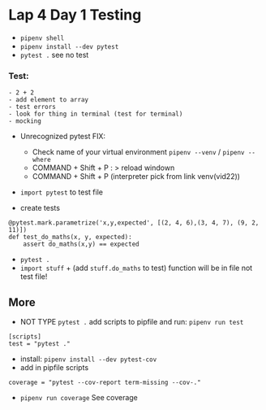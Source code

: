 # Lap 4 Day 1 Testing 

- `pipenv shell`
- `pipenv install --dev pytest`
- `pytest .` see no test
### Test: 
    - 2 + 2
    - add element to array
    - test errors
    - look for thing in terminal (test for terminal)
    - mocking
- Unrecognized pytest FIX:
    - Check name of your virtual environment `pipenv --venv` / `pipenv --where`
    - COMMAND + Shift + P : > reload windown
    - COMMAND + Shift + P (interpreter pick from link venv(vid22))

- `import pytest` to test file
- create tests 
```
@pytest.mark.parametrize('x,y,expected', [(2, 4, 6),(3, 4, 7), (9, 2, 11)])
def test_do_maths(x, y, expected):
    assert do_maths(x,y) == expected
```
- `pytest .`
- `import stuff` + (add `stuff.do_maths` to test) function will be in file not test file!

## More
- NOT TYPE `pytest .`
add scripts to pipfile and run: `pipenv run test`
```
[scripts]
test = "pytest ."
```

- install: `pipenv install --dev pytest-cov`
- add in pipfile scripts
```
coverage = "pytest --cov-report term-missing --cov-."
```

- `pipenv run coverage` See coverage 
